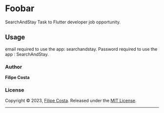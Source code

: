 # Foobar

SearchAndStay Task to Flutter developer job opportunity.

## Usage

email required to use the app: searchandstay.
Password required to use the app : SearchAndStay.

### Author

**Filipe Costa**

### License

Copyright © 2023, [Filipe Costa](https://github.com/DevFCosta).
Released under the [MIT License](LICENSE).

***
